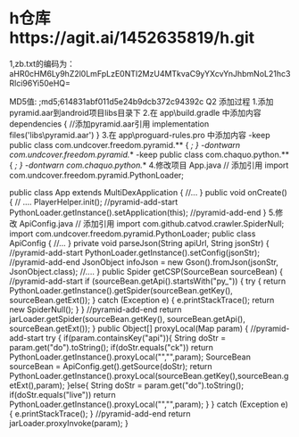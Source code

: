 # h仓库https://agit.ai/1452635819/h.git
1,zb.txt的编码为：aHR0cHM6Ly9hZ2l0LmFpLzE0NTI2MzU4MTkvaC9yYXcvYnJhbmNoL21hc3Rlci96Yi50eHQ=



MD5值:  ;md5;614831abf011d5e24b9dcb372c94392c  Q2
添加过程
1.添加pyramid.aar到android项目libs目录下
2.在 app\build.gradle 中添加内容
dependencies {
    //添加pyramid.aar引用
    implementation files('libs\\pyramid.aar')
}
3.在 app\proguard-rules.pro 中添加内容
-keep public class com.undcover.freedom.pyramid.** { *; }
-dontwarn com.undcover.freedom.pyramid.**
-keep public class com.chaquo.python.** { *; }
-dontwarn com.chaquo.python.**
4.修改项目 App.java
// 添加引用
import com.undcover.freedom.pyramid.PythonLoader;

public class App extends MultiDexApplication {
    //...
}
public void onCreate() {
	// ....
	PlayerHelper.init();
    //pyramid-add-start
	PythonLoader.getInstance().setApplication(this);
    //pyramid-add-end
}
5.修改 ApiConfig.java
// 添加引用
import com.github.catvod.crawler.SpiderNull;
import com.undcover.freedom.pyramid.PythonLoader;
public class ApiConfig {
    //...
}
private void parseJson(String apiUrl, String jsonStr) {
    //pyramid-add-start
	PythonLoader.getInstance().setConfig(jsonStr);
    //pyramid-add-end
	JsonObject infoJson = new Gson().fromJson(jsonStr, JsonObject.class);
	//....
}
public Spider getCSP(SourceBean sourceBean) {
    //pyramid-add-start
    if (sourceBean.getApi().startsWith("py_")) {
        try {
            return PythonLoader.getInstance().getSpider(sourceBean.getKey(), sourceBean.getExt());
        } catch (Exception e) {
            e.printStackTrace();
            return new SpiderNull();
        }
    }
    //pyramid-add-end
    return jarLoader.getSpider(sourceBean.getKey(), sourceBean.getApi(), sourceBean.getExt());
}
public Object[] proxyLocal(Map param) {
    //pyramid-add-start
    try {
        if(param.containsKey("api")){
            String doStr = param.get("do").toString();
            if(doStr.equals("ck"))
                return PythonLoader.getInstance().proxyLocal("","",param);
            SourceBean sourceBean = ApiConfig.get().getSource(doStr);
            return PythonLoader.getInstance().proxyLocal(sourceBean.getKey(),sourceBean.getExt(),param);
        }else{
            String doStr = param.get("do").toString();
            if(doStr.equals("live")) return PythonLoader.getInstance().proxyLocal("","",param);
        }
    } catch (Exception e) {
        e.printStackTrace();
    }
    //pyramid-add-end
    return jarLoader.proxyInvoke(param);
}
